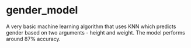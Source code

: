 # gender_model
A very basic machine learning algorithm that uses KNN which predicts gender based on two arguments - height and weight. The model performs around 87% accuracy. 
